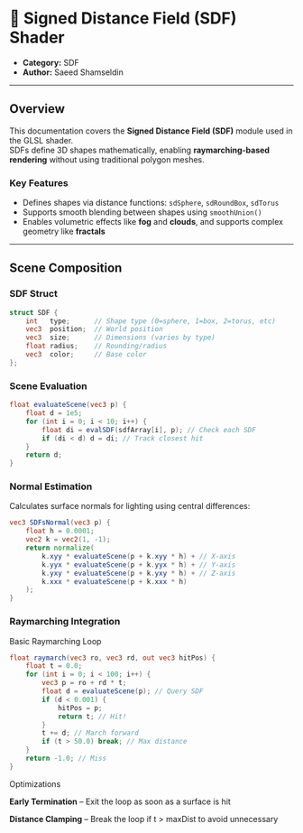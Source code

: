 #  🧩 Signed Distance Field (SDF) Shader

<!-- this one is to display the shader output either by locally storing in the directory under static/images/...
or, external link like of a github can be added -->

<!-- this is for locally stored images -->
<!-- <img src="image directory stored locally inside project" alt="TIE Fighter" width="400" height="225"> -->
<!-- this is for external  link  -->
<!-- <img src="https://......." width="400" alt="TIE Fighter Animation"> -->



<!-- this is for locally stored videos -->
<!-- <video controls width="640" height="360" > -->
  <!-- <source src="video path stored locally" type="video/mp4"> -->
  <!-- Your browser does not support the video tag. -->
<!-- </video> -->

<!-- this is for external link, copy the embed code for given video and paste it here -->
<!-- <iframe width="640" height="360"  -->
  <!-- src="https://www.youtube.com/embed/VIDEO_ID"  -->
  <!-- title="TIE Fighter Shader Demo" -->
  <!-- frameborder="0" allowfullscreen></iframe> -->



- **Category:** SDF
- **Author:** Saeed Shamseldin

---

## Overview

This documentation covers the **Signed Distance Field (SDF)** module used in the GLSL shader.  
SDFs define 3D shapes mathematically, enabling **raymarching-based rendering** without using traditional polygon meshes.

### Key Features

- Defines shapes via distance functions: `sdSphere`, `sdRoundBox`, `sdTorus`
- Supports smooth blending between shapes using `smoothUnion()`
- Enables volumetric effects like **fog** and **clouds**, and supports complex geometry like **fractals**

---

## Scene Composition

### SDF Struct

```glsl
struct SDF {
    int   type;      // Shape type (0=sphere, 1=box, 2=torus, etc)
    vec3  position;  // World position
    vec3  size;      // Dimensions (varies by type)
    float radius;    // Rounding/radius
    vec3  color;     // Base color
};
```

### Scene Evaluation

```glsl
float evaluateScene(vec3 p) {
    float d = 1e5;
    for (int i = 0; i < 10; i++) {
        float di = evalSDF(sdfArray[i], p); // Check each SDF
        if (di < d) d = di; // Track closest hit
    }
    return d;
}
```

### Normal Estimation

Calculates surface normals for lighting using central differences:

```glsl
vec3 SDFsNormal(vec3 p) {
    float h = 0.0001;
    vec2 k = vec2(1, -1);
    return normalize(
        k.xyy * evaluateScene(p + k.xyy * h) + // X-axis
        k.yyx * evaluateScene(p + k.yyx * h) + // Y-axis
        k.yxy * evaluateScene(p + k.yxy * h) + // Z-axis
        k.xxx * evaluateScene(p + k.xxx * h)
    );
}
```
### Raymarching Integration
Basic Raymarching Loop

```glsl
float raymarch(vec3 ro, vec3 rd, out vec3 hitPos) {
    float t = 0.0;
    for (int i = 0; i < 100; i++) {
        vec3 p = ro + rd * t;
        float d = evaluateScene(p); // Query SDF
        if (d < 0.001) { 
            hitPos = p; 
            return t; // Hit!
        }
        t += d; // March forward
        if (t > 50.0) break; // Max distance
    }
    return -1.0; // Miss
}
```
Optimizations

**Early Termination** – Exit the loop as soon as a surface is hit

**Distance Clamping** – Break the loop if t > maxDist to avoid unnecessary
